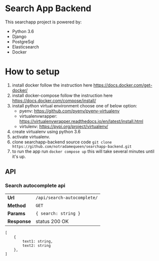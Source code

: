 
# Search App Backend

This searchapp project is powered by:
- Python 3.6
- Django
- PostgreSql
- Elasticsearch
- Docker

# How to setup

1. install docker follow the instruction here https://docs.docker.com/get-docker/
2. install docker-compose follow the instruction here https://docs.docker.com/compose/install/
3. install python virtual environment choose one of below option:
    - pyenv: https://github.com/pyenv/pyenv-virtualenv
    - virtualenvwrapper: https://virtualenvwrapper.readthedocs.io/en/latest/install.html
    - virtulenv: https://pypi.org/project/virtualenv/
4. create virtualenv using python 3.6
5. activate virtualenv.
6. clone searchapp-backend source code
```git clone https://github.com/notradamequeen/searchapp-backend.git```
7. to run the app run `docker compose up` this will take several minutes until it's up.

  

## API
### Search autocomplete api
|  			     |   |
|----------------|----------------------------------------
|**Url**         |`/api/search-autocomplete/`
|**Method**      |`GET`
|**Params** |```{ search: string }```
|**Response** |status 200 OK

```
[
	{
		text1: string,
		text2: string
	},
]
```
